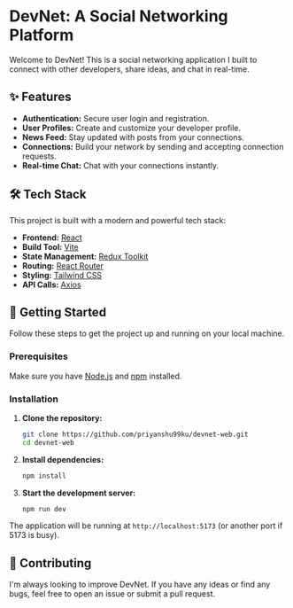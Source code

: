 # DevNet: A Social Networking Platform

Welcome to DevNet! This is a social networking application I built to connect with other developers, share ideas, and chat in real-time.

## ✨ Features

-   **Authentication:** Secure user login and registration.
-   **User Profiles:** Create and customize your developer profile.
-   **News Feed:** Stay updated with posts from your connections.
-   **Connections:** Build your network by sending and accepting connection requests.
-   **Real-time Chat:** Chat with your connections instantly.

## 🛠️ Tech Stack

This project is built with a modern and powerful tech stack:

-   **Frontend:** [React](https://reactjs.org/)
-   **Build Tool:** [Vite](https://vitejs.dev/)
-   **State Management:** [Redux Toolkit](https://redux-toolkit.js.org/)
-   **Routing:** [React Router](https://reactrouter.com/)
-   **Styling:** [Tailwind CSS](https://tailwindcss.com/)
-   **API Calls:** [Axios](https://axios-http.com/)

## 🚀 Getting Started

Follow these steps to get the project up and running on your local machine.

### Prerequisites

Make sure you have [Node.js](https://nodejs.org/) and [npm](https://www.npmjs.com/) installed.

### Installation

1.  **Clone the repository:**
    ```bash
    git clone https://github.com/priyanshu99ku/devnet-web.git
    cd devnet-web
    ```

2.  **Install dependencies:**
    ```bash
    npm install
    ```

3.  **Start the development server:**
    ```bash
    npm run dev
    ```

The application will be running at `http://localhost:5173` (or another port if 5173 is busy).

## 🤝 Contributing

I'm always looking to improve DevNet. If you have any ideas or find any bugs, feel free to open an issue or submit a pull request.
